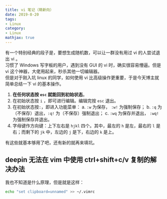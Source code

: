 ```yaml
---
title: vi 笔记（萌新向）
date: 2019-8-20
tags:
- Linux
category:
- Linux
mathjax: true
---
```


有一个特别经典的段子是，要想生成随机数，可以让一群没有用过 vi 的人尝试退出 vi 。  
习惯了 Windows 写字板的用户，遇到没有 GUI 的 vi 时，确实很容易懵逼。但是 vi 这个神器，大佬用起来，秒杀其他一切编辑器。  
但是对于刚入坑 linux 的同学，如何使用 vi 比高级操作更重要，于是今天博主就简单总结一下 vi 的基本操作。  

1. **在任何状态按 `esc` 就能回到初始状态**。
2. 在初始状态按 `i` ，即可进行编辑。编辑完按 `esc` 退出。
3. 在初始状态按`:`，即进入功能菜单：
    a. `:w` 为保存， `:w!` 为强制保存；
    b. `:q` 为（不保存）退出，`:q!` 为（不保存）强制退出；
    c. `:wq` 为保存并退出， `:wq!` 为强制保存并退出。
4. 字母键作方向键：上下左右是 `hjkl` 四个。其中，最左的 `h` 是左，最右的 `l` 是右；而剩下的 `jk` 中，左边的 `j` 是下，右边的 `k` 是上。

有这些就基本够用了吧，还有新的就再来填坑。

## deepin 无法在 vim 中使用 ctrl+shift+c/v 复制的解决办法

我也不知道是什么原理，但是就是这样：

```sh
echo "set clipboard=unnamed" >> ~/.vimrc
```